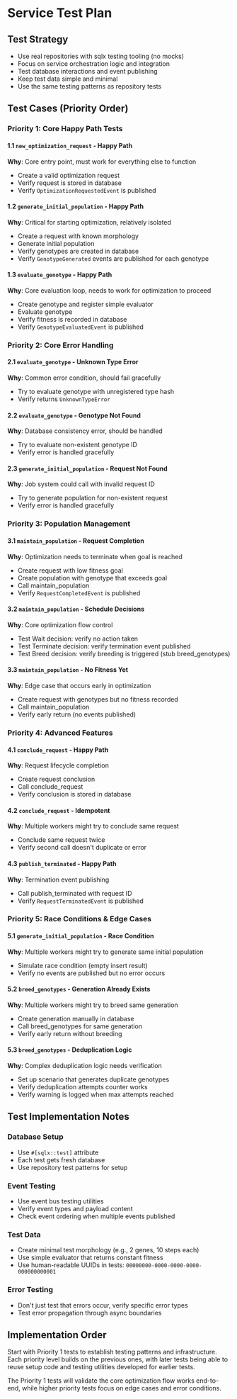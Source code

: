 # Service Test Plan

## Test Strategy

- Use real repositories with sqlx testing tooling (no mocks)
- Focus on service orchestration logic and integration
- Test database interactions and event publishing
- Keep test data simple and minimal
- Use the same testing patterns as repository tests

## Test Cases (Priority Order)

### Priority 1: Core Happy Path Tests

#### 1.1 `new_optimization_request` - Happy Path
**Why**: Core entry point, must work for everything else to function
- Create a valid optimization request
- Verify request is stored in database
- Verify `OptimizationRequestedEvent` is published

#### 1.2 `generate_initial_population` - Happy Path  
**Why**: Critical for starting optimization, relatively isolated
- Create a request with known morphology
- Generate initial population
- Verify genotypes are created in database
- Verify `GenotypeGenerated` events are published for each genotype

#### 1.3 `evaluate_genotype` - Happy Path
**Why**: Core evaluation loop, needs to work for optimization to proceed  
- Create genotype and register simple evaluator
- Evaluate genotype
- Verify fitness is recorded in database
- Verify `GenotypeEvaluatedEvent` is published

### Priority 2: Core Error Handling

#### 2.1 `evaluate_genotype` - Unknown Type Error
**Why**: Common error condition, should fail gracefully
- Try to evaluate genotype with unregistered type hash
- Verify returns `UnknownTypeError`

#### 2.2 `evaluate_genotype` - Genotype Not Found
**Why**: Database consistency error, should be handled
- Try to evaluate non-existent genotype ID
- Verify error is handled gracefully

#### 2.3 `generate_initial_population` - Request Not Found
**Why**: Job system could call with invalid request ID
- Try to generate population for non-existent request
- Verify error is handled gracefully

### Priority 3: Population Management

#### 3.1 `maintain_population` - Request Completion
**Why**: Optimization needs to terminate when goal is reached
- Create request with low fitness goal
- Create population with genotype that exceeds goal
- Call maintain_population
- Verify `RequestCompletedEvent` is published

#### 3.2 `maintain_population` - Schedule Decisions
**Why**: Core optimization flow control
- Test Wait decision: verify no action taken
- Test Terminate decision: verify termination event published  
- Test Breed decision: verify breeding is triggered (stub breed_genotypes)

#### 3.3 `maintain_population` - No Fitness Yet
**Why**: Edge case that occurs early in optimization
- Create request with genotypes but no fitness recorded
- Call maintain_population
- Verify early return (no events published)

### Priority 4: Advanced Features

#### 4.1 `conclude_request` - Happy Path
**Why**: Request lifecycle completion
- Create request conclusion
- Call conclude_request
- Verify conclusion is stored in database

#### 4.2 `conclude_request` - Idempotent
**Why**: Multiple workers might try to conclude same request
- Conclude same request twice
- Verify second call doesn't duplicate or error

#### 4.3 `publish_terminated` - Happy Path
**Why**: Termination event publishing
- Call publish_terminated with request ID
- Verify `RequestTerminatedEvent` is published

### Priority 5: Race Conditions & Edge Cases

#### 5.1 `generate_initial_population` - Race Condition
**Why**: Multiple workers might try to generate same initial population
- Simulate race condition (empty insert result)
- Verify no events are published but no error occurs

#### 5.2 `breed_genotypes` - Generation Already Exists
**Why**: Multiple workers might try to breed same generation  
- Create generation manually in database
- Call breed_genotypes for same generation
- Verify early return without breeding

#### 5.3 `breed_genotypes` - Deduplication Logic
**Why**: Complex deduplication logic needs verification
- Set up scenario that generates duplicate genotypes
- Verify deduplication attempts counter works
- Verify warning is logged when max attempts reached

## Test Implementation Notes

### Database Setup
- Use `#[sqlx::test]` attribute
- Each test gets fresh database
- Use repository test patterns for setup

### Event Testing
- Use event bus testing utilities
- Verify event types and payload content
- Check event ordering when multiple events published

### Test Data
- Create minimal test morphology (e.g., 2 genes, 10 steps each)
- Use simple evaluator that returns constant fitness
- Use human-readable UUIDs in tests: `00000000-0000-0000-0000-000000000001`

### Error Testing
- Don't just test that errors occur, verify specific error types
- Test error propagation through async boundaries

## Implementation Order

Start with Priority 1 tests to establish testing patterns and infrastructure. Each priority level builds on the previous ones, with later tests being able to reuse setup code and testing utilities developed for earlier tests.

The Priority 1 tests will validate the core optimization flow works end-to-end, while higher priority tests focus on edge cases and error conditions.